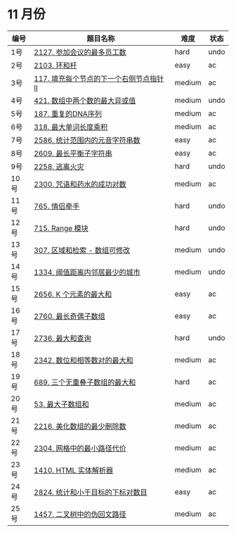 # 11 月份

**编号**|**题目名称**|**难度**|**状态**
--------|------------|--------|--------
1号|[2127. 参加会议的最多员工数](./第1题%202127.%20参加会议的最多员工数)|hard|undo
2号|[2103. 环和杆](./第2题%202103.%20环和杆)|easy|ac
3号|[117. 填充每个节点的下一个右侧节点指针 II](./第3题%20117.%20填充每个节点的下一个右侧节点指针%20II)|medium|ac
4号|[421. 数组中两个数的最大异或值](./第4题%20421.%20数组中两个数的最大异或值)|medium|undo
5号|[187. 重复的DNA序列](./第5题%20187.%20重复的DNA序列)|medium|ac
6号|[318. 最大单词长度乘积](./第6题%20318.%20最大单词长度乘积)|medium|ac
7号|[2586. 统计范围内的元音字符串数](./第7题%202586.%20统计范围内的元音字符串数)|easy|ac
8号|[2609. 最长平衡子字符串](./第8题%202609.%20最长平衡子字符串)|easy|ac
9号|[2258. 逃离火灾](./第9题%202258.%20逃离火灾)|hard|undo
10号|[2300. 咒语和药水的成功对数](./第10题%202300.%20咒语和药水的成功对数)|medium|ac
11号|[765. 情侣牵手](./第11题%20765.%20情侣牵手)|hard|undo
12号|[715. Range 模块](./第12题%20715.%20Range%20模块)|hard|undo
13号|[307. 区域和检索 - 数组可修改](./第13题%20307.%20区域和检索%20-%20数组可修改)|medium|undo
14号|[1334. 阈值距离内邻居最少的城市](./第14题%201334.%20阈值距离内邻居最少的城市)|medium|undo
15号|[2656. K 个元素的最大和](./第15题%202656.%20K%20个元素的最大和)|easy|ac
16号|[2760. 最长奇偶子数组](./第16题%202760.%20最长奇偶子数组)|easy|ac
17号|[2736. 最大和查询](./第17题%202736.%20最大和查询)|hard|undo
18号|[2342. 数位和相等数对的最大和](./第18题%202342.%20数位和相等数对的最大和)|medium|ac
19号|[689. 三个无重叠子数组的最大和](./第19题%20689.%20三个无重叠子数组的最大和)|hard|ac
20号|[53. 最大子数组和](./第20题%2053.%20最大子数组和)|medium|ac
21号|[2216. 美化数组的最少删除数](./第21题%202216.%20美化数组的最少删除数)|medium|ac
22号|[2304. 网格中的最小路径代价](./第22题%202304.%20网格中的最小路径代价)|medium|ac
23号|[1410. HTML 实体解析器](./第23题%201410.%20HTML%20实体解析器)|medium|ac
24号|[2824. 统计和小于目标的下标对数目](./第24题%202824.%20统计和小于目标的下标对数目)|easy|ac
25号|[1457. 二叉树中的伪回文路径](./第25题%201457.%20二叉树中的伪回文路径)|medium|ac
